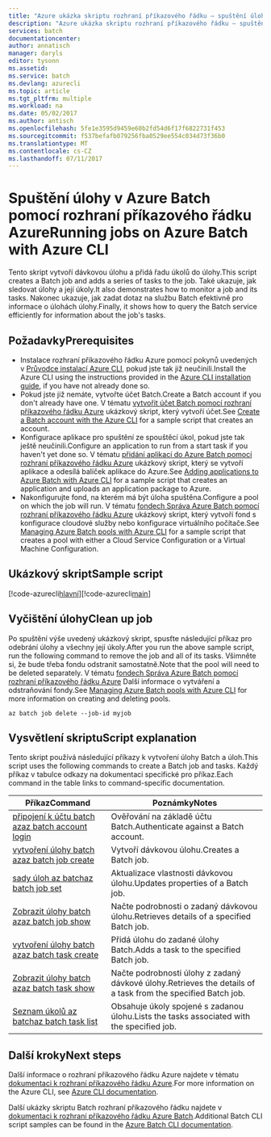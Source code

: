 ```yaml
---
title: "Azure ukázka skriptu rozhraní příkazového řádku – spuštění úlohy pomocí služby Batch | Microsoft Docs"
description: "Azure ukázka skriptu rozhraní příkazového řádku – spuštění úlohy pomocí služby Batch"
services: batch
documentationcenter: 
author: annatisch
manager: daryls
editor: tysonn
ms.assetid: 
ms.service: batch
ms.devlang: azurecli
ms.topic: article
ms.tgt_pltfrm: multiple
ms.workload: na
ms.date: 05/02/2017
ms.author: antisch
ms.openlocfilehash: 5fe1e3595d9459e60b2fd54d6f17f6822731f453
ms.sourcegitcommit: f537befafb079256fba0529ee554c034d73f36b0
ms.translationtype: MT
ms.contentlocale: cs-CZ
ms.lasthandoff: 07/11/2017
---
```

# <a name="running-jobs-on-azure-batch-with-azure-cli"></a><span data-ttu-id="980f7-103">Spuštění úlohy v Azure Batch pomocí rozhraní příkazového řádku Azure</span><span class="sxs-lookup"><span data-stu-id="980f7-103">Running jobs on Azure Batch with Azure CLI</span></span>

<span data-ttu-id="980f7-104">Tento skript vytvoří dávkovou úlohu a přidá řadu úkolů do úlohy.</span><span class="sxs-lookup"><span data-stu-id="980f7-104">This script creates a Batch job and adds a series of tasks to the job.</span></span> <span data-ttu-id="980f7-105">Také ukazuje, jak sledovat úlohy a její úkoly.</span><span class="sxs-lookup"><span data-stu-id="980f7-105">It also demonstrates how to monitor a job and its tasks.</span></span> <span data-ttu-id="980f7-106">Nakonec ukazuje, jak zadat dotaz na službu Batch efektivně pro informace o úlohách úlohy.</span><span class="sxs-lookup"><span data-stu-id="980f7-106">Finally, it shows how to query the Batch service efficiently for information about the job's tasks.</span></span>

## <a name="prerequisites"></a><span data-ttu-id="980f7-107">Požadavky</span><span class="sxs-lookup"><span data-stu-id="980f7-107">Prerequisites</span></span>

- <span data-ttu-id="980f7-108">Instalace rozhraní příkazového řádku Azure pomocí pokynů uvedených v [Průvodce instalací Azure CLI](https://docs.microsoft.com/cli/azure/install-azure-cli), pokud jste tak již neučinili.</span><span class="sxs-lookup"><span data-stu-id="980f7-108">Install the Azure CLI using the instructions provided in the [Azure CLI installation guide](https://docs.microsoft.com/cli/azure/install-azure-cli), if you have not already done so.</span></span>
- <span data-ttu-id="980f7-109">Pokud jste již nemáte, vytvořte účet Batch.</span><span class="sxs-lookup"><span data-stu-id="980f7-109">Create a Batch account if you don't already have one.</span></span> <span data-ttu-id="980f7-110">V tématu [vytvořit účet Batch pomocí rozhraní příkazového řádku Azure](https://docs.microsoft.com/azure/batch/scripts/batch-cli-sample-create-account) ukázkový skript, který vytvoří účet.</span><span class="sxs-lookup"><span data-stu-id="980f7-110">See [Create a Batch account with the Azure CLI](https://docs.microsoft.com/azure/batch/scripts/batch-cli-sample-create-account) for a sample script that creates an account.</span></span>
- <span data-ttu-id="980f7-111">Konfigurace aplikace pro spuštění ze spouštěcí úkol, pokud jste tak ještě neučinili.</span><span class="sxs-lookup"><span data-stu-id="980f7-111">Configure an application to run from a start task if you haven't yet done so.</span></span> <span data-ttu-id="980f7-112">V tématu [přidání aplikací do Azure Batch pomocí rozhraní příkazového řádku Azure](https://docs.microsoft.com/azure/batch/scripts/batch-cli-sample-add-application) ukázkový skript, který se vytvoří aplikace a odesílá balíček aplikace do Azure.</span><span class="sxs-lookup"><span data-stu-id="980f7-112">See [Adding applications to Azure Batch with Azure CLI](https://docs.microsoft.com/azure/batch/scripts/batch-cli-sample-add-application) for a sample script that creates an application and uploads an application package to Azure.</span></span>
- <span data-ttu-id="980f7-113">Nakonfigurujte fond, na kterém má být úloha spuštěna.</span><span class="sxs-lookup"><span data-stu-id="980f7-113">Configure a pool on which the job will run.</span></span> <span data-ttu-id="980f7-114">V tématu [fondech Správa Azure Batch pomocí rozhraní příkazového řádku Azure](https://docs.microsoft.com/azure/batch/batch-cli-sample-manage-pool) ukázkový skript, který vytvoří fond s konfigurace cloudové služby nebo konfigurace virtuálního počítače.</span><span class="sxs-lookup"><span data-stu-id="980f7-114">See [Managing Azure Batch pools with Azure CLI](https://docs.microsoft.com/azure/batch/batch-cli-sample-manage-pool) for a sample script that creates a pool with either a Cloud Service Configuration or a Virtual Machine Configuration.</span></span>

## <a name="sample-script"></a><span data-ttu-id="980f7-115">Ukázkový skript</span><span class="sxs-lookup"><span data-stu-id="980f7-115">Sample script</span></span>

<span data-ttu-id="980f7-116">[!code-azurecli[hlavní](../../../cli_scripts/batch/run-job/run-job.sh "spuštění úlohy")]</span><span class="sxs-lookup"><span data-stu-id="980f7-116">[!code-azurecli[main](../../../cli_scripts/batch/run-job/run-job.sh "Run Job")]</span></span>

## <a name="clean-up-job"></a><span data-ttu-id="980f7-117">Vyčištění úlohy</span><span class="sxs-lookup"><span data-stu-id="980f7-117">Clean up job</span></span>

<span data-ttu-id="980f7-118">Po spuštění výše uvedený ukázkový skript, spusťte následující příkaz pro odebrání úlohy a všechny její úkoly.</span><span class="sxs-lookup"><span data-stu-id="980f7-118">After you run the above sample script, run the following command to remove the job and all of its tasks.</span></span> <span data-ttu-id="980f7-119">Všimněte si, že bude třeba fondu odstranit samostatně.</span><span class="sxs-lookup"><span data-stu-id="980f7-119">Note that the pool will need to be deleted separately.</span></span> <span data-ttu-id="980f7-120">V tématu [fondech Správa Azure Batch pomocí rozhraní příkazového řádku Azure](./batch-cli-sample-manage-pool.md) Další informace o vytváření a odstraňování fondy.</span><span class="sxs-lookup"><span data-stu-id="980f7-120">See [Managing Azure Batch pools with Azure CLI](./batch-cli-sample-manage-pool.md) for more information on creating and deleting pools.</span></span>

```azurecli
az batch job delete --job-id myjob
```

## <a name="script-explanation"></a><span data-ttu-id="980f7-121">Vysvětlení skriptu</span><span class="sxs-lookup"><span data-stu-id="980f7-121">Script explanation</span></span>

<span data-ttu-id="980f7-122">Tento skript používá následující příkazy k vytvoření úlohy Batch a úloh.</span><span class="sxs-lookup"><span data-stu-id="980f7-122">This script uses the following commands to create a Batch job and tasks.</span></span> <span data-ttu-id="980f7-123">Každý příkaz v tabulce odkazy na dokumentaci specifické pro příkaz.</span><span class="sxs-lookup"><span data-stu-id="980f7-123">Each command in the table links to command-specific documentation.</span></span>

| <span data-ttu-id="980f7-124">Příkaz</span><span class="sxs-lookup"><span data-stu-id="980f7-124">Command</span></span> | <span data-ttu-id="980f7-125">Poznámky</span><span class="sxs-lookup"><span data-stu-id="980f7-125">Notes</span></span> |
|---|---|
| [<span data-ttu-id="980f7-126">připojení k účtu batch az</span><span class="sxs-lookup"><span data-stu-id="980f7-126">az batch account login</span></span>](https://docs.microsoft.com/cli/azure/batch/account#login) | <span data-ttu-id="980f7-127">Ověřování na základě účtu Batch.</span><span class="sxs-lookup"><span data-stu-id="980f7-127">Authenticate against a Batch account.</span></span>  |
| [<span data-ttu-id="980f7-128">vytvoření úlohy batch az</span><span class="sxs-lookup"><span data-stu-id="980f7-128">az batch job create</span></span>](https://docs.microsoft.com/cli/azure/batch/job#create) | <span data-ttu-id="980f7-129">Vytvoří dávkovou úlohu.</span><span class="sxs-lookup"><span data-stu-id="980f7-129">Creates a Batch job.</span></span>  |
| [<span data-ttu-id="980f7-130">sady úloh az batch</span><span class="sxs-lookup"><span data-stu-id="980f7-130">az batch job set</span></span>](https://docs.microsoft.com/cli/azure/batch/job#set) | <span data-ttu-id="980f7-131">Aktualizace vlastnosti dávkovou úlohu.</span><span class="sxs-lookup"><span data-stu-id="980f7-131">Updates properties of a Batch job.</span></span>  |
| [<span data-ttu-id="980f7-132">Zobrazit úlohy batch az</span><span class="sxs-lookup"><span data-stu-id="980f7-132">az batch job show</span></span>](https://docs.microsoft.com/cli/azure/batch/job#show) | <span data-ttu-id="980f7-133">Načte podrobnosti o zadaný dávkovou úlohu.</span><span class="sxs-lookup"><span data-stu-id="980f7-133">Retrieves details of a specified Batch job.</span></span>  |
| [<span data-ttu-id="980f7-134">vytvoření úlohy batch az</span><span class="sxs-lookup"><span data-stu-id="980f7-134">az batch task create</span></span>](https://docs.microsoft.com/cli/azure/batch/task#create) | <span data-ttu-id="980f7-135">Přidá úlohu do zadané úlohy Batch.</span><span class="sxs-lookup"><span data-stu-id="980f7-135">Adds a task to the specified Batch job.</span></span>  |
| [<span data-ttu-id="980f7-136">Zobrazit úlohy batch az</span><span class="sxs-lookup"><span data-stu-id="980f7-136">az batch task show</span></span>](https://docs.microsoft.com/cli/azure/batch/task#show) | <span data-ttu-id="980f7-137">Načte podrobnosti úlohy z zadaný dávkové úlohy.</span><span class="sxs-lookup"><span data-stu-id="980f7-137">Retrieves the details of a task from the specified Batch job.</span></span>  |
| [<span data-ttu-id="980f7-138">Seznam úkolů az batch</span><span class="sxs-lookup"><span data-stu-id="980f7-138">az batch task list</span></span>](https://docs.microsoft.com/cli/azure/batch/task#list) | <span data-ttu-id="980f7-139">Obsahuje úkoly spojené s zadanou úlohu.</span><span class="sxs-lookup"><span data-stu-id="980f7-139">Lists the tasks associated with the specified job.</span></span>  |

## <a name="next-steps"></a><span data-ttu-id="980f7-140">Další kroky</span><span class="sxs-lookup"><span data-stu-id="980f7-140">Next steps</span></span>

<span data-ttu-id="980f7-141">Další informace o rozhraní příkazového řádku Azure najdete v tématu [dokumentaci k rozhraní příkazového řádku Azure](https://docs.microsoft.com/cli/azure/overview).</span><span class="sxs-lookup"><span data-stu-id="980f7-141">For more information on the Azure CLI, see [Azure CLI documentation](https://docs.microsoft.com/cli/azure/overview).</span></span>

<span data-ttu-id="980f7-142">Další ukázky skriptu Batch rozhraní příkazového řádku najdete v [dokumentaci k rozhraní příkazového řádku Azure Batch](../batch-cli-samples.md).</span><span class="sxs-lookup"><span data-stu-id="980f7-142">Additional Batch CLI script samples can be found in the [Azure Batch CLI documentation](../batch-cli-samples.md).</span></span>
